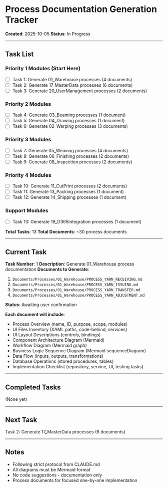 # Process Documentation Generation Tracker

**Created**: 2025-10-05
**Status**: In Progress

---

## Task List

### Priority 1 Modules (Start Here)
- [ ] Task 1: Generate 01_Warehouse processes (4 documents)
- [ ] Task 2: Generate 17_MasterData processes (6 documents)
- [ ] Task 3: Generate 20_UserManagement processes (2 documents)

### Priority 2 Modules
- [ ] Task 4: Generate 03_Beaming processes (1 document)
- [ ] Task 5: Generate 04_Drawing processes (1 document)
- [ ] Task 6: Generate 02_Warping processes (3 documents)

### Priority 3 Modules
- [ ] Task 7: Generate 05_Weaving processes (4 documents)
- [ ] Task 8: Generate 06_Finishing processes (2 documents)
- [ ] Task 9: Generate 08_Inspection processes (2 documents)

### Priority 4 Modules
- [ ] Task 10: Generate 11_CutPrint processes (2 documents)
- [ ] Task 11: Generate 13_Packing processes (1 document)
- [ ] Task 12: Generate 14_Shipping processes (1 document)

### Support Modules
- [ ] Task 13: Generate 19_D365Integration processes (1 document)

**Total Tasks**: 13
**Total Documents**: ~30 process documents

---

## Current Task

**Task Number**: 1
**Description**: Generate 01_Warehouse process documentation
**Documents to Generate**:
1. `Documents/Processes/01_Warehouse/PROCESS_YARN_RECEIVING.md`
2. `Documents/Processes/01_Warehouse/PROCESS_YARN_ISSUING.md`
3. `Documents/Processes/01_Warehouse/PROCESS_YARN_TRANSFER.md`
4. `Documents/Processes/01_Warehouse/PROCESS_YARN_ADJUSTMENT.md`

**Status**: Awaiting user confirmation

**Each document will include**:
- Process Overview (name, ID, purpose, scope, modules)
- UI Files Inventory (XAML paths, code-behind, services)
- UI Layout Descriptions (controls, bindings)
- Component Architecture Diagram (Mermaid)
- Workflow Diagram (Mermaid graph)
- Business Logic Sequence Diagram (Mermaid sequenceDiagram)
- Data Flow (inputs, outputs, transformations)
- Database Operations (stored procedures, tables)
- Implementation Checklist (repository, service, UI, testing tasks)

---

## Completed Tasks

(None yet)

---

## Next Task

Task 2: Generate 17_MasterData processes (6 documents)

---

## Notes

- Following strict protocol from CLAUDE.md
- All diagrams must be Mermaid format
- No code suggestions - documentation only
- Process documents for focused one-by-one implementation
